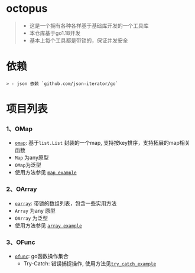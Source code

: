 # octopus
> - 这是一个拥有各种各样基于基础库开发的一个工具库
> - 本仓库基于go1.18开发
> - 基本上每个工具都是带锁的，保证并发安全

# 依赖
```
> - json 依赖 `github.com/json-iterator/go`
```

# 项目列表

### 1、OMap
- [`omap`](./omap): 基于`list.List` 封装的一个map, 支持按key排序，支持拓展的map相关函数
- `Map` 为any原型
- `OMap`为泛型
- 使用方法参见 [`map example`](./_example/map)
### 2、OArray
- [`oarray`](./oarray):  带锁的数组列表，包含一些实用方法
- `Array` 为any 原型
- `OArray` 为泛型
- 使用方法参见 [`array example`](./_example/array) 
### 3、OFunc
- [`ofunc`](./ofunc): go函数操作集合
  - Try-Catch: 错误捕捉操作, 使用方法见[`try_catch_example`](./_example/func/README.md)
